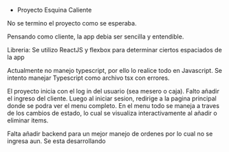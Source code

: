 - Proyecto Esquina Caliente

No se termino el proyecto como se esperaba.


Pensando como cliente, la app debia ser sencilla y entendible.

Libreria: Se utilizo ReactJS y flexbox para determinar ciertos espaciados de la app

Actualmente no manejo typescript, por ello lo realice todo en Javascript.
Se intento manejar Typescript como archivo tsx con errores.

El proyecto inicia con el log in del usuario (sea mesero o caja). Falto añadir el ingreso del cliente.
Luego al iniciar sesion, redirige a la pagina principal donde se podra ver el menu completo.
En el menu todo se maneja a traves de los cambios de estado, lo cual se visualiza interactivamente
al añadir o eliminar items.

Falta añadir backend para un mejor manejo de ordenes por lo cual no se ingresa aun.
Se esta desarrollando
